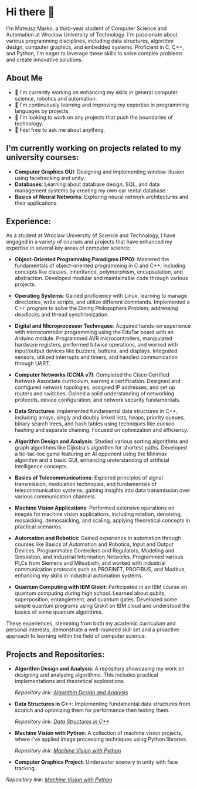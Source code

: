 # Hi there 👋

I'm Mateusz Marko, a third-year student of Computer Science and Automation at Wroclaw University of Technology. I'm passionate about various programming disciplines, including data structures, algorithm design, computer graphics, and embedded systems. Proficient in C, C++, and Python, I'm eager to leverage these skills to solve complex problems and create innovative solutions.

## About Me

- 🔭 I'm currently working on enhancing my skills in general computer science, robotics and automation.
- 🌱 I'm continuously learning and improving my expertise in programming languages by projects.
- 👯 I'm looking to work on any projects that push the boundaries of technology.
- 💬 Feel free to ask me about anything.

## I'm currently working on projects related to my university courses:

- **Computer Graphics GUI**: Designing and implementing window illusion using facetracking and unity.
- **Databases**: Learning about database design, SQL, and data management systems by creating my own car rental database.
- **Basics of Neural Networks**: Exploring neural network architectures and their applications.

## Experience:

As a student at Wroclaw University of Science and Technology, I have engaged in a variety of courses and projects that have enhanced my expertise in several key areas of computer science:

- **Object-Oriented Programming Paradigms (PPO)**: Mastered the fundamentals of object-oriented programming in C and C++, including concepts like classes, inheritance, polymorphism, encapsulation, and abstraction. Developed modular and maintainable code through various projects.

- **Operating Systems**: Gained proficiency with Linux, learning to manage directories, write scripts, and utilize different commands. Implemented a C++ program to solve the Dining Philosophers Problem, addressing deadlocks and thread synchronization.

- **Digital and Microprocessor Techniques**: Acquired hands-on experience with microcontroller programming using the EduTar board with an Arduino module. Programmed AVR microcontrollers, manipulated hardware registers, performed bitwise operations, and worked with input/output devices like buzzers, buttons, and displays. Integrated sensors, utilized interrupts and timers, and handled communication through UART.

- **Computer Networks (CCNA v7)**: Completed the Cisco Certified Network Associate curriculum, earning a certification. Designed and configured network topologies, assigned IP addresses, and set up routers and switches. Gained a solid understanding of networking protocols, device configuration, and network security fundamentals.

- **Data Structures**: Implemented fundamental data structures in C++, including arrays, singly and doubly linked lists, heaps, priority queues, binary search trees, and hash tables using techniques like cuckoo hashing and separate chaining. Focused on optimization and efficiency.

- **Algorithm Design and Analysis**: Studied various sorting algorithms and graph algorithms like Dijkstra's algorithm for shortest paths. Developed a tic-tac-toe game featuring an AI opponent using the Minimax algorithm and a basic GUI, enhancing understanding of artificial intelligence concepts.

- **Basics of Telecommunications**: Explored principles of signal transmission, modulation techniques, and fundamentals of telecommunication systems, gaining insights into data transmission over various communication channels.

- **Machine Vision Applications**: Performed extensive operations on images for machine vision applications, including rotation, denoising, mosaicking, demosaicking, and scaling, applying theoretical concepts in practical scenarios.

- **Automation and Robotics**: Gained experience in automation through courses like Basics of Automation and Robotics, Input and Output Devices, Programmable Controllers and Regulators, Modeling and Simulation, and Industrial Information Networks. Programmed various PLCs from Siemens and Mitsubishi, and worked with industrial communication protocols such as PROFINET, PROFIBUS, and Modbus, enhancing my skills in industrial automation systems.

- **Quantum Computing with IBM Qiskit**: Participated in an IBM course on quantum computing during high school. Learned about qubits, superposition, entanglement, and quantum gates. Developed some simple quantum programs using Qiskit on IBM cloud and understood the basics of some quantum algorithms.

These experiences, stemming from both my academic curriculum and personal interests, demonstrate a well-rounded skill set and a proactive approach to learning within the field of computer science.



## Projects and Repositories:

- **Algorithm Design and Analysis**: A repository showcasing my work on designing and analyzing algorithms. This includes practical implementations and theoretical explorations.
  
  _Repository link: [Algorithm Design and Analysis](https://github.com/MrMatier/Algorithm-Design-and-Analysis)_

- **Data Structures in C++**: Implementing fundamental data structures from scratch and optimizing them for performance then testing them.
  
  _Repository link: [Data Structures in C++](https://github.com/MrMatier/Data-Structures)_

- **Machine Vision with Python**: A collection of machine vision projects, where I've applied image processing techniques using Python libraries.
  
  _Repository link: [Machine Vision with Python](https://github.com/MrMatier/Machine-Vision)_

- **Computer Graphics Project**: Underwater scenery in unity with face tracking.
  
_Repository link: [Machine Vision with Python](https://github.com/MrMatier/)_
